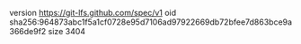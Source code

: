version https://git-lfs.github.com/spec/v1
oid sha256:964873abc1f5a1cf0728e95d7106ad97922669db72bfee7d863bce9a366de9f2
size 3404
